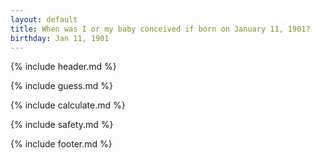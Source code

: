 ```yaml
---
layout: default
title: When was I or my baby conceived if born on January 11, 1901?
birthday: Jan 11, 1901
---
```


{% include header.md %}

{% include guess.md %}

{% include calculate.md %}

{% include safety.md %}

{% include footer.md %}



